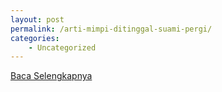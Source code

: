 ```yaml
---
layout: post
permalink: /arti-mimpi-ditinggal-suami-pergi/
categories:
    - Uncategorized
---
```


[Baca Selengkapnya](/06)